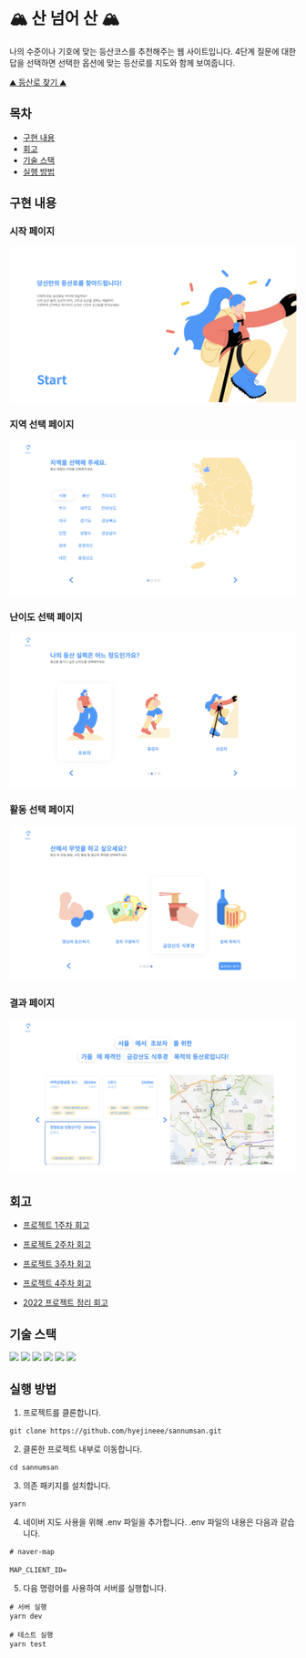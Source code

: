 # 🏔 산 넘어 산 🏔
나의 수준이나 기호에 맞는 등산코스를 추천해주는 웹 사이트입니다. 
4단계 질문에 대한 답을 선택하면 선택한 옵션에 맞는 등산로를 지도와 함께 보여줍니다.

[⛰ 등산로 찾기 ⛰](http://sannumsan.s3-website.ap-northeast-2.amazonaws.com)


## 목차 
- [구현 내용](#1)
- [회고](#2)
- [기술 스택](#3)
- [실행 방법](#4)

## 구현 내용  <a id="1"></a>

### 시작 페이지
![](./images/main.png)

### 지역 선택 페이지
![](./images/region.png)

### 난이도 선택 페이지
![](./images/level.png)

### 활동 선택 페이지
![](./images/activity.png)

### 결과 페이지
![](./images/result.png)

## 회고  <a id="2"></a>

- [프로젝트 1주차 회고](./retrospect/week9.md)
- [프로젝트 2주차 회고](./retrospect/week10.md)
- [프로젝트 3주차 회고](./retrospect/week11.md)
- [프로젝트 4주차 회고](./retrospect/week12.md)

- [2022 프로젝트 정리 회고](https://hyejineee.github.io/blog/sannumsan-refactoring)

## 기술 스택  <a id="3"></a>
<img src="https://img.shields.io/badge/JavaScript-F7DF1E?style=for-the-badge&logo=JavaScript&logoColor=white">
<img src="https://img.shields.io/badge/Redux-764ABC?style=for-the-badge&logo=Redux&logoColor=white">
<img src="https://img.shields.io/badge/Jest-C21325?style=for-the-badge&logo=Jest&logoColor=white">
<img src="https://img.shields.io/badge/Testing Library-E33332?style=for-the-badge&logo=Testing Library&logoColor=white">
<img src="https://img.shields.io/badge/Webpack-8DD6F9?style=for-the-badge&logo=Webpack&logoColor=white">
<img src="https://img.shields.io/badge/Babel-F9DC3E?style=for-the-badge&logo=Babel&logoColor=white">

## 실행 방법  <a id="4"></a>

1. 프로젝트를 클론합니다.
```
git clone https://github.com/hyejineee/sannumsan.git
```
2. 클론한 프로젝트 내부로 이동합니다. 
```
cd sannumsan
```
3. 의존 패키지를 설치합니다. 
```
yarn
```
4. 네이버 지도 사용을 위해 .env 파일을 추가합니다. .env 파일의 내용은 다음과 같습니다.
```
# naver-map

MAP_CLIENT_ID=
```
5. 다음 명령어를 사용하여 서버를 실행합니다.
```
# 서버 실행 
yarn dev 

# 테스트 실행
yarn test
```
